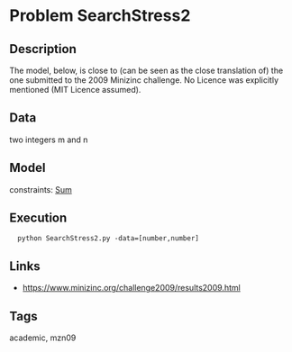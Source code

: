 # Problem SearchStress2
## Description
The model, below, is close to (can be seen as the close translation of) the one submitted to the 2009 Minizinc challenge.
No Licence was explicitly mentioned (MIT Licence assumed).

## Data
  two integers m and n

## Model
  constraints: [Sum](http://pycsp.org/documentation/constraints/Sum)

## Execution
```
  python SearchStress2.py -data=[number,number]
```

## Links
  - https://www.minizinc.org/challenge2009/results2009.html

## Tags
  academic, mzn09
